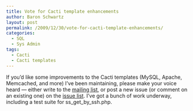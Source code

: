 ```yaml
---
title: Vote for Cacti template enhancements
author: Baron Schwartz
layout: post
permalink: /2009/12/30/vote-for-cacti-template-enhancements/
categories:
  - SQL
  - Sys Admin
tags:
  - Cacti
  - Cacti templates
---
```

If you&#8217;d like some improvements to the Cacti templates (MySQL, Apache, Memcached, and more) I&#8217;ve been maintaining, please make your voice heard &#8212; either write to the [mailing list][1], or post a new issue (or comment on an existing one) on the [issue list][2]. I&#8217;ve got a bunch of work underway, including a test suite for ss\_get\_by_ssh.php.

 [1]: http://groups.google.com/group/better-cacti-templates
 [2]: http://code.google.com/p/mysql-cacti-templates/issues/list